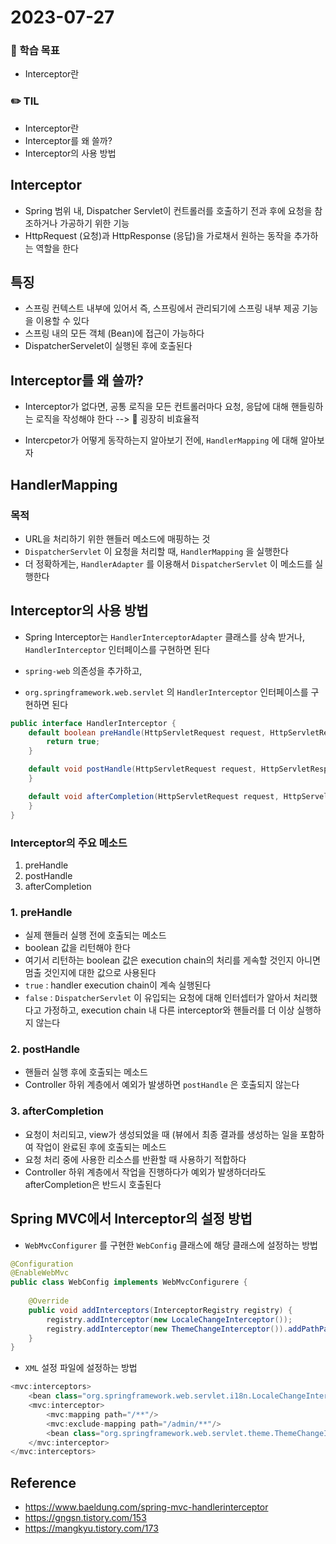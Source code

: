 # 2023-07-27

### 📌 학습 목표
- Interceptor란

### ✏️ TIL
- Interceptor란
- Interceptor를 왜 쓸까?
- Interceptor의 사용 방법

## Interceptor
- Spring 범위 내, Dispatcher Servlet이 컨트롤러를 호출하기 전과 후에 요청을 참조하거나 가공하기 위한 기능
- HttpRequest (요청)과 HttpResponse (응답)을 가로채서 원하는 동작을 추가하는 역할을 한다

## 특징
- 스프링 컨텍스트 내부에 있어서 즉, 스프링에서 관리되기에 스프링 내부 제공 기능을 이용할 수 있다
- 스프링 내의 모든 객체 (Bean)에 접근이 가능하다
- DispatcherServelet이 실행된 후에 호출된다

## Interceptor를 왜 쓸까?
- Interceptor가 없다면, 공통 로직을 모든 컨트롤러마다 요청, 응답에 대해 핸들링하는 로직을 작성해야 한다 --> 🥲 굉장히 비효율적

- Intercpetor가 어떻게 동작하는지 알아보기 전에, `HandlerMapping` 에 대해 알아보자

## HandlerMapping
### 목적
- URL을 처리하기 위한 핸들러 메소드에 매핑하는 것
- `DispatcherServlet` 이 요청을 처리할 때,  `HandlerMapping` 을 실행한다
- 더 정확하게는, `HandlerAdapter` 를 이용해서 `DispatcherServlet` 이 메소드를 실행한다

##  Interceptor의 사용 방법
- Spring Interceptor는 `HandlerInterceptorAdapter` 클래스를 상속 받거나, `HandlerInterceptor` 인터페이스를 구현하면 된다

- `spring-web` 의존성을 추가하고, 
-  `org.springframework.web.servlet` 의 `HandlerInterceptor` 인터페이스를 구현하면 된다
```java
public interface HandlerInterceptor {
	default boolean preHandle(HttpServletRequest request, HttpServletResponse response, Object handler) {
		return true;
	}

	default void postHandle(HttpServletRequest request, HttpServletResponse response, Object handler, @Nullable ModelAndView modelAndView) throws Exception {
	}

	default void afterCompletion(HttpServletRequest request, HttpServeltResponse response, Object handler, @Nullable Exception ex) throws Exception {
	}
}
```

### Interceptor의 주요 메소드
1. preHandle
2. postHandle
3. afterCompletion

### 1. preHandle
- 실제 핸들러 실행 전에 호출되는 메소드
- boolean 값을 리턴해야 한다
- 여기서 리턴하는 boolean 값은 execution chain의 처리를 게속할 것인지 아니면 멈출 것인지에 대한 값으로 사용된다
- `true`  : handler execution chain이 계속 실행된다
-  `false`  : `DispatcherServlet` 이 유입되는 요청에 대해 인터셉터가 알아서 처리했다고 가정하고, execution chain 내 다른 interceptor와 핸들러를 더 이상 실행하지 않는다

### 2. postHandle
- 핸들러 실행 후에 호출되는 메소드
- Controller 하위 계층에서 예외가 발생하면 `postHandle` 은 호출되지 않는다

### 3. afterCompletion
- 요청이 처리되고, view가 생성되었을 때 (뷰에서 최종 결과를 생성하는 일을 포함하여 작업이 완료된 후에 호출되는 메소드
- 요청 처리 중에 사용한 리소스를 반환할 때 사용하기 적합하다
- Controller 하위 계층에서 작업을 진행하다가 예외가 발생하더라도 afterCompletion은 반드시 호출된다


## Spring MVC에서 Interceptor의 설정 방법
- `WebMvcConfigurer` 를 구현한   `WebConfig`  클래스에 해당 클래스에 설정하는 방법
```java
@Configuration
@EnableWebMvc
public class WebConfig implements WebMvcConfigurere {
	
	@Override
	public void addInterceptors(InterceptorRegistry registry) {
		registry.addInterceptor(new LocaleChangeInterceptor());
		registry.addInterceptor(new ThemeChangeInterceptor()).addPathPatterns("/**").excludePathPatterns("/admin/**");
	}
}
```

- `XML` 설정 파일에 설정하는 방법
```java
<mvc:interceptors>
	<bean class="org.springframework.web.servlet.i18n.LocaleChangeInterceptor"/>
	<mvc:interceptor>
		<mvc:mapping path="/**"/>
		<mvc:exclude-mapping path="/admin/**"/>
		<bean class="org.springframework.web.servlet.theme.ThemeChangeInterceptor"/>
	</mvc:interceptor>
</mvc:interceptors>
```


## Reference 
- https://www.baeldung.com/spring-mvc-handlerinterceptor
- https://gngsn.tistory.com/153
- https://mangkyu.tistory.com/173
